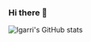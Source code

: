 ### Hi there 👋

![Igarri's GitHub stats](https://github-readme-stats.vercel.app/api?username=AMZN-Igarri&show_icons=true&theme=tokyonight)
<!--
**AMZN-Igarri/AMZN-Igarri** is a ✨ _special_ ✨ repository because its `README.md` (this file) appears on your GitHub profile.

Here are some ideas to get you started:

- 🔭 I’m currently working on ...
- 🌱 I’m currently learning ...
- 👯 I’m looking to collaborate on ...
- 🤔 I’m looking for help with ...
- 💬 Ask me about ...
- 📫 How to reach me: ...
- 😄 Pronouns: ...
- ⚡ Fun fact: ...
-->

